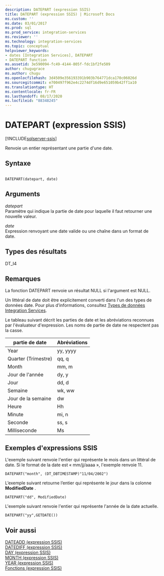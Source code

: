 ```yaml
---
description: DATEPART (expression SSIS)
title: DATEPART (expression SSIS) | Microsoft Docs
ms.custom: ''
ms.date: 03/01/2017
ms.prod: sql
ms.prod_service: integration-services
ms.reviewer: ''
ms.technology: integration-services
ms.topic: conceptual
helpviewer_keywords:
- dates [Integration Services], DATEPART
- DATEPART function
ms.assetid: 3e590094-fc49-4144-805f-fdc1bf2fe509
author: chugugrace
ms.author: chugu
ms.openlocfilehash: 3d4509e356193391b903b764771dca170c06026d
ms.sourcegitcommit: e700497f962e4c2274df16d9e651059b42ff1a10
ms.translationtype: HT
ms.contentlocale: fr-FR
ms.lasthandoff: 08/17/2020
ms.locfileid: "88348245"
---
```

# <a name="datepart-ssis-expression"></a>DATEPART (expression SSIS)

[!INCLUDE[sqlserver-ssis](../../includes/applies-to-version/sqlserver-ssis.md)]


  Renvoie un entier représentant une partie d'une date.  
  
## <a name="syntax"></a>Syntaxe  
  
```  
  
DATEPART(datepart, date)  
```  
  
## <a name="arguments"></a>Arguments  
 *datepart*  
 Paramètre qui indique la partie de date pour laquelle il faut retourner une nouvelle valeur.  
  
 *date*  
 Expression renvoyant une date valide ou une chaîne dans un format de date.  
  
## <a name="result-types"></a>Types des résultats  
 DT_I4  
  
## <a name="remarks"></a>Remarques  
 La fonction DATEPART renvoie un résultat NULL si l'argument est NULL.  
  
 Un littéral de date doit être explicitement converti dans l'un des types de données date. Pour plus d’informations, consultez [Types de données Integration Services](../../integration-services/data-flow/integration-services-data-types.md).  
  
 Le tableau suivant décrit les parties de date et les abréviations reconnues par l'évaluateur d'expression. Les noms de partie de date ne respectent pas la casse.  
  
|partie de date|Abréviations|  
|--------------|-------------------|  
|Year|yy, yyyy|  
|Quarter (Trimestre)|qq, q|  
|Month|mm, m|  
|Jour de l'année|dy, y|  
|Jour|dd, d|  
|Semaine|wk, ww|  
|Jour de la semaine|dw|  
|Heure|Hh|  
|Minute|mi, n|  
|Seconde|ss, s|  
|Milliseconde|Ms|  
  
## <a name="ssis-expression-examples"></a>Exemples d'expressions SSIS  
 L'exemple suivant renvoie l'entier qui représente le mois dans un littéral de date. Si le format de la date est « mm/jj/aaaa », l'exemple renvoie 11.  
  
```  
DATEPART("month", (DT_DBTIMESTAMP)"11/04/2002")  
```  
  
 L’exemple suivant retourne l’entier qui représente le jour dans la colonne **ModifiedDate** .  
  
```  
DATEPART("dd", ModifiedDate)  
```  
  
 L'exemple suivant renvoie l'entier qui représente l'année de la date actuelle.  
  
```  
DATEPART("yy",GETDATE())  
```  
  
## <a name="see-also"></a>Voir aussi  
 [DATEADD &#40;expression SSIS&#41;](../../integration-services/expressions/dateadd-ssis-expression.md)   
 [DATEDIFF &#40;expression SSIS&#41;](../../integration-services/expressions/datediff-ssis-expression.md)   
 [DAY &#40;expression SSIS&#41;](../../integration-services/expressions/day-ssis-expression.md)   
 [MONTH &#40;expression SSIS&#41;](../../integration-services/expressions/month-ssis-expression.md)   
 [YEAR &#40;expression SSIS&#41;](../../integration-services/expressions/year-ssis-expression.md)   
 [Fonctions &#40;expression SSIS&#41;](../../integration-services/expressions/functions-ssis-expression.md)  
  
  
